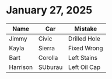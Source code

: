 # January 27, 2025
| Name        | Car         |Mistake |
| ----------- | ----------- |--------|
| Jimmy       | Civic       | Drilled Hole|
| Kayla       | Sierra      | Fixed Wrong |
| Bart        | Corolla     | Left Stains |
| Harrison    | SUburau     | Left Oil Cap|
